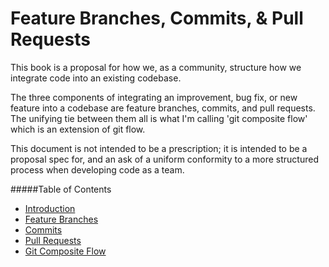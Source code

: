 # Feature Branches, Commits, & Pull Requests

This book is a proposal for how we, as a community, structure how we integrate
code into an existing codebase.

The three components of integrating an improvement, bug fix, or new feature into
a codebase are feature branches, commits, and pull requests. The unifying tie
between them all is what I'm calling 'git composite flow' which is an extension
of git flow.

This document is not intended to be a prescription; it is intended to be a
proposal spec for, and an ask of a uniform conformity to a more structured
process when developing code as a team.

#####Table of Contents
* [Introduction](README.md)
* [Feature Branches](feature_branches.md)
* [Commits](commits.md)
* [Pull Requests](pull_requests.md)
* [Git Composite Flow](git_composite_flow.md)
